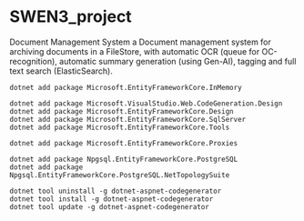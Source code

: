 # SWEN3_project
Document Management System a Document management system for archiving documents in a FileStore, with automatic OCR (queue for OC-recognition), automatic summary generation (using Gen-AI), tagging and full text search (ElasticSearch).

```
dotnet add package Microsoft.EntityFrameworkCore.InMemory

dotnet add package Microsoft.VisualStudio.Web.CodeGeneration.Design
dotnet add package Microsoft.EntityFrameworkCore.Design
dotnet add package Microsoft.EntityFrameworkCore.SqlServer
dotnet add package Microsoft.EntityFrameworkCore.Tools

dotnet add package Microsoft.EntityFrameworkCore.Proxies

dotnet add package Npgsql.EntityFrameworkCore.PostgreSQL
dotnet add package Npgsql.EntityFrameworkCore.PostgreSQL.NetTopologySuite

dotnet tool uninstall -g dotnet-aspnet-codegenerator
dotnet tool install -g dotnet-aspnet-codegenerator
dotnet tool update -g dotnet-aspnet-codegenerator
```